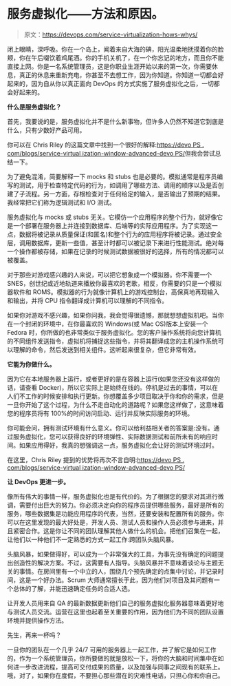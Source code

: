 # 服务虚拟化——方法和原因。

> 原文：<https://devops.com/service-virtualization-hows-whys/>

闭上眼睛，深呼吸。你在一个岛上，闻着来自大海的碘，阳光温柔地抚摸着你的脸颊，你在午后啜饮着鸡尾酒。你的手机关机了，在一个你忘记的地方，而且你不能直接上网。你是一名系统管理员，这是你职业生涯开始以来的第一次，你需要休息，真正的休息来重新充电，你甚至不去想工作，因为你知道。你知道一切都会好起来的，因为自从你以真正面向 DevOps 的方式实施了服务虚拟化之后，一切都会好起来的。

**什么是服务虚拟化？**

首先，我要说的是，服务虚拟化并不是什么新事物，但许多人仍然不知道它到底是什么，只有少数好产品可用。

你可以在 Chris Riley 的这篇文章中找到一个很好的解释:[https://devo PS . com/blogs/service-virtual ization-window-advanced-devo PS/](https://devops.com/blogs/service-virtualization-window-advanced-devops/)但我会尝试总结一下。

为了避免混淆，简要解释一下 mocks 和 stubs 也是必要的。模拟通常是程序员编写的测试，用于检查特定代码的行为，如调用了哪些方法、调用的顺序以及是否创建了子流程。另一方面，存根检查对于任何给定的输入，是否输出了预期的结果。我经常把它们称为逻辑测试和 I/O 测试。

服务虚拟化与 mocks 或 stubs 无关。它模仿一个应用程序的整个行为，就好像它是一个部署在服务器上并连接到数据库、后端等的实际应用程序。为了实现这一点，数据将被记录从质量保证(和匿名)和整个行为的应用程序将被记录。通过安全层，调用数据库，更新一些值，甚至计时都可以被记录下来进行性能测试。绝对每一个操作都被存储，如果在记录的时候测试数据被很好的选择，所有的情况都可以被覆盖。

对于那些对游戏感兴趣的人来说，可以把它想象成一个模拟器。你不需要一个 SNES，创世纪或近地轨道来播放你最喜欢的老歌，相反，你需要的只是一个模拟器软件和 ROMS。模拟器的行为就像计算机上的游戏控制台，高保真地再现输入和输出，并将 CPU 指令翻译成计算机可以理解的不同指令。

如果你对游戏不感兴趣，如果你问我，我会觉得很遗憾，那就想想虚拟机吧。当你在一个封闭的环境中，在你最喜欢的 Windows(或 Mac OS)版本上安装一个 Fedora 时，你所做的也非常类似于服务虚拟化。您的客户操作系统将向您计算机的不同组件发送指令，虚拟机将捕捉这些指令，并将其翻译成您的主机操作系统可以理解的命令，然后发送到相关组件。这听起来很复杂，但它非常有效。

**它能为你做什么。**

因为它在本地服务器上运行，或者更好的是在容器上运行(如果您还没有这样做的话，请查看 Docker)，所以它实际上是始终在线的。停机是过去的事情，可以在人们不工作的时候安排和执行更新。你想覆盖多少项目取决于你和你的需求，但是一旦你开始了这个过程，为什么不走自动化的道路呢？如果您这样做了，这意味着您的程序员将有 100%的时间访问启动、运行并反映实际服务的环境。

你可能会问，拥有测试环境有什么意义。你可以给利益相关者的答案是:没有。通过服务虚拟化，您可以获得良好的环境弹性、实际数据测试和前所未有的响应时间。如果应用得好，我真的想强调这一点，服务虚拟化会让好的测试环境过时。

在这里，Chris Riley 提到的优势将再次不言自明:[https://devo PS . com/blogs/service-virtual ization-window-advanced-devo PS/](https://devops.com/blogs/service-virtualization-window-advanced-devops/)

**让 DevOps 更进一步。**

像所有伟大的事情一样，服务虚拟化也是有代价的。为了根据您的要求对其进行微调，需要付出巨大的努力。你必须决定向你的程序员提供哪些服务，最好是所有的服务，哪些数据集是功能应用程序的代表，当然，还要安装和配置所有的服务。你可以在这里发现的最大好处是，开发人员、测试人员和操作人员必须参与进来，并且紧密合作。这是你让不同的团队理解其他人做什么的机会。把他们召集在一起，让他们以一种他们不一定熟悉的方式一起工作:跨团队头脑风暴。

头脑风暴，如果做得好，可以成为一个非常强大的工具，为事先没有确定的问题提出创造性的解决方案。不过，这需要有人指导。头脑风暴并不意味着谈论与主题无关的事情。在房间里有一个中立的人，围绕几个预先确定的点集中讨论，并记录时间，这是一个好办法。Scrum 大师通常擅长于此，因为他们对项目及其问题有一个总体的了解，并能迅速确定任务的合适人选。

让开发人员用来自 QA 的最新数据更新他们自己的服务虚拟化服务器意味着更好地与测试人员交流。运营在这里也起着至关重要的作用，因为他们为不同的团队设置环境并提供操作方法。

先生，再来一杯吗？

一旦你的团队在一个几乎 24/7 可用的服务器上一起工作，并了解它是如何工作的，作为一个系统管理员，你所要做的就是放松一下，将你的大脑和时间集中在如何进一步改进流程，提高可交付成果的质量，以及加强与同事之间现有的联系上。哦，对了，如果你在度假，不要担心那些潜在的灾难性电话，只担心你和你自己。